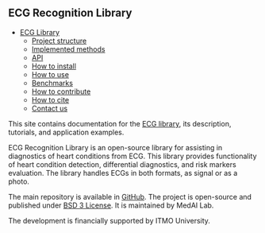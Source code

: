## ECG Recognition Library
* [ECG Library](index.md)
    * [Project structure](project_structure.md)
    * [Implemented methods](methods.md)
    * [API](api.md)
    * [How to install](install.md)
    * [How to use](how-to-use.md)
    * [Benchmarks](benchmarks.md)
    * [How to contribute](how-to-contribute.md)
    * [How to cite](how-to-cite.md)
    * [Contact us](contact.md)

This site contains documentation for the [ECG library](https://github.com/tanyapole/ECG), its description, tutorials, and application examples.

ECG Recognition Library is an open-source library for assisting in diagnostics of heart conditions from ECG. This library provides functionality of heart condition detection, differential diagnostics, and risk markers evaluation. The library handles ECGs in both formats, as signal or as a photo.

The main repository is available in [GitHub](https://github.com/tanyapole/ECG). The project is open-source and published under [BSD 3 License](https://github.com/tanyapole/ECG/blob/main/LICENSE). It is maintained by MedAI Lab.

The development is financially supported by ITMO University.